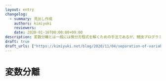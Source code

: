 ```yaml
---
layout: entry
changelog:
  - summary: 見出し作成
    authors: kimiyuki
    reviewers:
    date: 2020-01-16T00:00:00+09:00
description: 変数分離とは一般には微分方程式を解くための手法であるが、競技プログラミングにおいても類似の手法を用いることが多く見られる。
draft: true
draft_urls: ["https://kimiyuki.net/blog/2020/11/04/separation-of-variables/"]
---
```


# 変数分離
